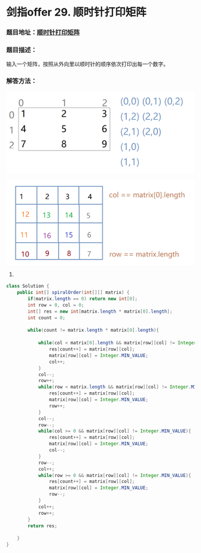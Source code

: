# 剑指offer 29. 顺时针打印矩阵



### 题目地址：[顺时针打印矩阵](https://leetcode-cn.com/problems/shun-shi-zhen-da-yin-ju-zhen-lcof/)



### 题目描述：

输入一个矩阵，按照从外向里以顺时针的顺序依次打印出每一个数字。



### 解答方法：

![image-20220116131914123](images/image-20220116131914123.png)

![image-20220116132614116](images/image-20220116132614116.png)

1. 

```java
class Solution {
    public int[] spiralOrder(int[][] matrix) {
        if(matrix.length == 0) return new int[0];
        int row = 0, col = 0;
        int[] res = new int[matrix.length * matrix[0].length];
        int count = 0;

        while(count != matrix.length * matrix[0].length){

            while(col < matrix[0].length && matrix[row][col] != Integer.MIN_VALUE){
                res[count++] = matrix[row][col];
                matrix[row][col] = Integer.MIN_VALUE;
                col++;
            }
            col--;
            row++;
            while(row < matrix.length && matrix[row][col] != Integer.MIN_VALUE){
                res[count++] = matrix[row][col];
                matrix[row][col] = Integer.MIN_VALUE;
                row++;
            }
            col--;
            row--;
            while(col >= 0 && matrix[row][col] != Integer.MIN_VALUE){
                res[count++] = matrix[row][col];
                matrix[row][col] = Integer.MIN_VALUE;
                col--;
            }
            row--;
            col++;
            while(row >= 0 && matrix[row][col] != Integer.MIN_VALUE){
                res[count++] = matrix[row][col];
                matrix[row][col] = Integer.MIN_VALUE;
                row--;
            }
            col++;
            row++;
        }
        return res;

    }
}
```

